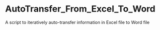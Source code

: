 # AutoTransfer_From_Excel_To_Word
A script to iteratively auto-transfer information in Excel file to Word file
